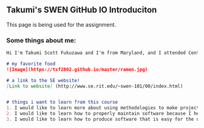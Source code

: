 ## Takumi's SWEN GitHub IO Introduciton

This page is being used for the assignment.

### Some things about me:


```markdown
Hi I'm Takumi Scott Fukuzawa and I'm from Maryland, and I attended Centennial High School there. Some of my hobbies are video editing. playing video games, golfing, walking and skateboarding.

# my favorite food
![Image](https://tsf2802.github.io/master/ramen.jpg)

# a link to the SE website!
[Link to website] (http://www.se.rit.edu/~swen-101/00/index.html)


# things i want to learn from this course
1. I would like to learn more about using methodologies to make projects.
2. I would like to learn how to properly maintain software because I heard that was very important from my highschool CS teacher
3. I would like to learn how to produce software that is easy for the user to use.

